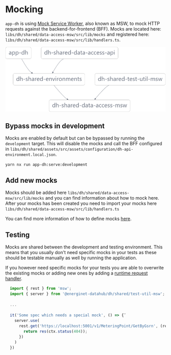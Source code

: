 # Mocking

`app-dh` is using [Mock Service Worker](https://mswjs.io/docs/), also known as MSW, to mock HTTP requests against the backend-for-frontend (BFF). Mocks are located here:
`libs/dh/shared/data-access-msw/src/lib/mocks` and registered here: `libs/dh/shared/data-access-msw/src/lib/handlers.ts`.

![Dep graph](./mocking-dep-graph.png)

## Bypass mocks in development

Mocks are enabled by default but can be bypassed by running the `development` target. This will disable the mocks and call the BFF configured in `libs/dh/shared/assets/src/assets/configuration/dh-api-environment.local.json`.

`yarn nx run app-dh:serve:development`

## Add new mocks

Mocks should be added here `libs/dh/shared/data-access-msw/src/lib/mocks` and you can find information about how to mock here.
After your mocks has been created you need to import your mocks here `libs/dh/shared/data-access-msw/src/lib/handlers.ts`

You can find more information of how to define mocks [here](https://mswjs.io/docs/getting-started/mocks/rest-api).

## Testing

Mocks are shared between the development and testing environment. This means that you usually don't need specific mocks in your tests as these should be testable manually as well by running the application.

If you however need specific mocks for your tests you are able to overwrite the existing mocks or adding new ones by adding a [runtime request handler](https://mswjs.io/docs/api/setup-server/use).

```ts
  import { rest } from 'msw';
  import { server } from '@energinet-datahub/dh/shared/test-util-msw';

  ...

  it('Some spec which needs a special mock', () => {¨
    server.use(
      rest.get('https://localhost:5001/v1/MeteringPoint/GetByGsrn', (req, res, ctx) => {
        return res(ctx.status(404));
      })
    )
  })
```
